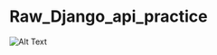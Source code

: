 # Raw_Django_api_practice
![Alt Text](https://media.giphy.com/media/ftNRL6lyYjstJwHduf/giphy.gif)    
